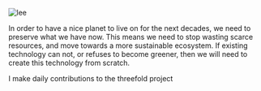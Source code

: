 ![lee](lee.jpg)

In order to have a nice planet to live on for the next decades, we need to preserve what we have now. This means we need to stop wasting scarce resources,
and move towards a more sustainable ecosystem. If existing technology can not, or refuses to become greener, then we will need to create this technology from
scratch. 

I make daily contributions to the threefold project
